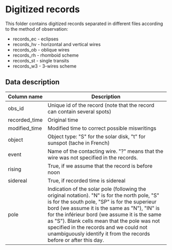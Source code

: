 # Digitized records

This folder contains digitized records separated in different files according to the method of observation:
* records_ec - eclipses
* records_hv - horizontal and vertical wires
* records_ob - oblique wires
* records_rh - rhomboid scheme
* records_st - single transits
* records_w3 - 3-wires scheme 

## Data description
| Column name   |      Description      |
|----------|----------|
| obs_id |  Unique id of the record (note that the record can contain several spots) | 
| recorded_time |  Original time | 
| modified_time |  Modified time to correct possible miswritings |
| object| Object type: "S" for the solar disk, "t" for sunspot (tache in French) |
| event|  Name of the contacting wire. "?" means that the wire was not specified in the records. | 
| rising | True, if we assume that the record is before noon |
| sidereal | True, if recorded time is sidereal |
| pole|  Indication of the solar pole (following the original notation). "N" is for the north pole, "S" is for the south pole, "SP" is for the superieur bord (we assume it is the same as "N"), "IN" is for the inférieur bord (we assume it is the same as "S"). Blank cells mean that the pole was not specified in the records and we could not unambiguously identify it from the records before or after this day.  | 

